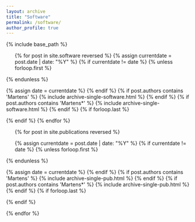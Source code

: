 ```yaml
---
layout: archive
title: "Software"
permalink: /software/
author_profile: true
---
```

{% include base_path %}

<ul>
{% for post in site.software reversed %}
  {% assign currentdate = post.date | date: "%Y" %}
  {% if currentdate != date %}
    {% unless forloop.first %}</ul>{% endunless %}
	<!---
	<h2 id="y{{post.date | date: "%Y"}}"><span style="color:gray">{{ currentdate }}</span></h2>
	-->
    <ul style="padding-inline-start: 0px;">
    {% assign date = currentdate %}
  {% endif %}
  {% if post.authors contains 'Martens' %}
    {% include archive-single-software.html %}
  {% endif %}
  {% if post.authors contains 'Martens*' %}
    {% include archive-single-software.html %}
  {% endif %}
  {% if forloop.last %}</ul>{% endif %}
{% endfor %}


<ul>
{% for post in site.publications reversed %}

  {% assign currentdate = post.date | date: "%Y" %}
  {% if currentdate != date %}
    {% unless forloop.first %}</ul>{% endunless %}
	<!---
	<h2 id="y{{post.date | date: "%Y"}}"><span style="color:gray">{{ currentdate }}</span></h2>
	-->
    <ul style="padding-inline-start: 0px;">
    {% assign date = currentdate %}
  {% endif %}
  {% if post.authors contains 'Martens' %}
    {% include archive-single-pub.html %}
  {% endif %}
  {% if post.authors contains 'Martens*' %}
    {% include archive-single-pub.html %}
  {% endif %}
  {% if forloop.last %}</ul>{% endif %}

{% endfor %}
